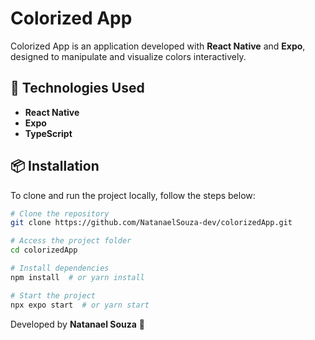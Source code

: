 # Colorized App

Colorized App is an application developed with **React Native** and **Expo**, designed to manipulate and visualize colors interactively.

## 🚀 Technologies Used

- **React Native**
- **Expo**
- **TypeScript**

## 📦 Installation

To clone and run the project locally, follow the steps below:

```sh
# Clone the repository
git clone https://github.com/NatanaelSouza-dev/colorizedApp.git

# Access the project folder
cd colorizedApp

# Install dependencies
npm install  # or yarn install

# Start the project
npx expo start  # or yarn start
```


Developed by **Natanael Souza** 🚀

